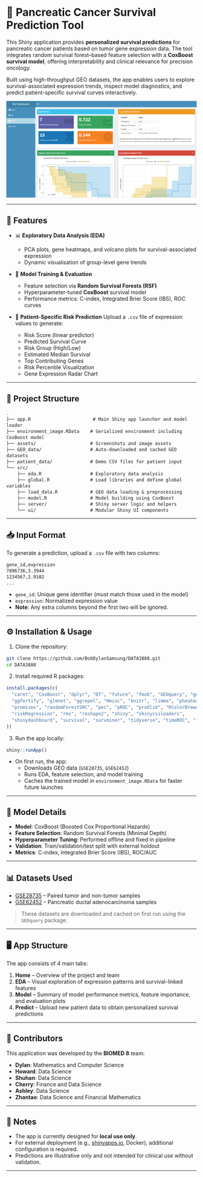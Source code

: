 
# 🧬 Pancreatic Cancer Survival Prediction Tool

This Shiny application provides **personalized survival predictions** for pancreatic cancer patients based on tumor gene expression data. The tool integrates random survival forest–based feature selection with a **CoxBoost survival model**, offering interpretability and clinical relevance for precision oncology.

Built using high-throughput GEO datasets, the app enables users to explore survival-associated expression trends, inspect model diagnostics, and predict patient-specific survival curves interactively.

![screenshot](./assets/app_screenshot.png)

---

## 🚀 Features

- 📊 **Exploratory Data Analysis (EDA)**
  - PCA plots, gene heatmaps, and volcano plots for survival-associated expression
  - Dynamic visualisation of group-level gene trends

- 🧠 **Model Training & Evaluation**
  - Feature selection via **Random Survival Forests (RSF)**
  - Hyperparameter-tuned **CoxBoost** survival model
  - Performance metrics: C-index, Integrated Brier Score (IBS), ROC curves

- 🔮 **Patient-Specific Risk Prediction**
  Upload a `.csv` file of expression values to generate:
  - Risk Score (linear predictor)
  - Predicted Survival Curve
  - Risk Group (High/Low)
  - Estimated Median Survival
  - Top Contributing Genes
  - Risk Percentile Visualization
  - Gene Expression Radar Chart

---

## 📁 Project Structure

```
.
├── app.R                       # Main Shiny app launcher and model loader
├── environment_image.RData    # Serialized environment including CoxBoost model
├── assets/                    # Screenshots and image assets
├── GEO_data/                  # Auto-downloaded and cached GEO datasets
├── patient_data/              # Demo CSV files for patient input
└── src/
    ├── eda.R                  # Exploratory data analysis
    ├── global.R               # Load libraries and define global variables
    ├── load_data.R            # GEO data loading & preprocessing
    ├── model.R                # Model building using CoxBoost
    ├── server/                # Shiny server logic and helpers
    └── ui/                    # Modular Shiny UI components
```

---

## 📥 Input Format

To generate a prediction, upload a `.csv` file with two columns:

```csv
gene_id,expression
7896736,3.3944
1234567,2.9102
...
```

- `gene_id`: Unique gene identifier (must match those used in the model)
- `expression`: Normalized expression value  
- **Note**: Any extra columns beyond the first two will be ignored.

---

## ⚙️ Installation & Usage

1. Clone the repository:

```bash
git clone https://github.com/BobDylanSamsung/DATA3888.git
cd DATA3888
```

2. Install required R packages:

```r
install.packages(c(
  "caret", "CoxBoost", "dplyr", "DT", "future", "fmsb", "GEOquery", "ggplot2",
  "ggfortify", "glmnet", "ggrepel", "Hmisc", "knitr", "limma", "pheatmap",
  "promises", "randomForestSRC", "pec", "pROC", "prodlim", "RColorBrewer",
  "riskRegression", "rms", "reshape2", "shiny", "shinycssloaders",
  "shinydashboard", "survival", "survminer", "tidyverse", "timeROC", "fresh"
))
```

3. Run the app locally:

```r
shiny::runApp()
```

- On first run, the app:
  - Downloads GEO data (`GSE28735`, `GSE62452`)
  - Runs EDA, feature selection, and model training
  - Caches the trained model in `environment_image.RData` for faster future launches

---

## 🧪 Model Details

- **Model**: CoxBoost (Boosted Cox Proportional Hazards)
- **Feature Selection**: Random Survival Forests (Minimal Depth)
- **Hyperparameter Tuning**: Performed offline and fixed in pipeline
- **Validation**: Train/validation/test split with external holdout
- **Metrics**: C-index, Integrated Brier Score (IBS), ROC/AUC

---

## 📊 Datasets Used

- [GSE28735](https://www.ncbi.nlm.nih.gov/geo/query/acc.cgi?acc=GSE28735) – Paired tumor and non-tumor samples
- [GSE62452](https://www.ncbi.nlm.nih.gov/geo/query/acc.cgi?acc=GSE62452) – Pancreatic ductal adenocarcinoma samples

> These datasets are downloaded and cached on first run using the `GEOquery` package.

---

## 🖥️ App Structure

The app consists of 4 main tabs:

1. **Home** – Overview of the project and team
2. **EDA** – Visual exploration of expression patterns and survival-linked features
3. **Model** – Summary of model performance metrics, feature importance, and evaluation plots
4. **Predict** – Upload new patient data to obtain personalized survival predictions

---

## 👥 Contributors

This application was developed by the **BIOMED 8** team:

- **Dylan**: Mathematics and Computer Science
- **Howard**: Data Science
- **Shuhan**: Data Science
- **Cherry**: Finance and Data Science
- **Ashley**: Data Science
- **Zhantao**: Data Science and Financial Mathematics

---

## 🧪 Notes

- The app is currently designed for **local use only**.
- For external deployment (e.g., [shinyapps.io](https://shinyapps.io), Docker), additional configuration is required.
- Predictions are illustrative only and not intended for clinical use without validation.

---
